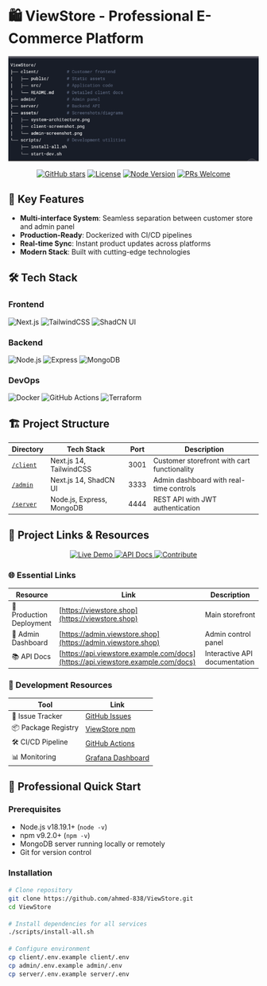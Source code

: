 # 🛍️ ViewStore - Professional E-Commerce Platform

<div align="center">
  <img src="./assets/system-architecture.png" width="800" alt="ViewStore Architecture">
  
  <!-- Badges Section -->
  [![GitHub stars](https://img.shields.io/github/stars/ahmed-838/ViewStore?style=for-the-badge&logo=github)](https://github.com/ahmed-838/ViewStore/stargazers)
  [![License](https://img.shields.io/badge/license-MIT-blue?style=for-the-badge)](./LICENSE)
  [![Node Version](https://img.shields.io/badge/node-%3E%3D18.19.1-green?style=for-the-badge&logo=node.js)](https://nodejs.org/)
  [![PRs Welcome](https://img.shields.io/badge/PRs-welcome-brightgreen.svg?style=for-the-badge)](./CONTRIBUTING.md)
</div>

## 🌟 Key Features
- **Multi-interface System**: Seamless separation between customer store and admin panel
- **Production-Ready**: Dockerized with CI/CD pipelines
- **Real-time Sync**: Instant product updates across platforms
- **Modern Stack**: Built with cutting-edge technologies

## 🛠️ Tech Stack

### Frontend
![Next.js](https://img.shields.io/badge/Next.js-14-black?logo=next.js&style=flat)
![TailwindCSS](https://img.shields.io/badge/TailwindCSS-3.4.1-%2338B2AC?logo=tailwind-css)
![ShadCN UI](https://img.shields.io/badge/ShadCN_UI-0.5.0-%2320232a?logo=react)

### Backend
![Node.js](https://img.shields.io/badge/Node.js-18.19.1-%23339933?logo=node.js)
![Express](https://img.shields.io/badge/Express-4.18.2-%23000000?logo=express)
![MongoDB](https://img.shields.io/badge/MongoDB-7.0-%2347A248?logo=mongodb)

### DevOps
![Docker](https://img.shields.io/badge/Docker-24.0.7-%232496ED?logo=docker)
![GitHub Actions](https://img.shields.io/badge/GitHub_Actions-%232671E5?logo=github-actions)
![Terraform](https://img.shields.io/badge/Terraform-1.6.3-%23843DF7?logo=terraform)

## 🏗️ Project Structure
| Directory | Tech Stack | Port | Description |
|-----------|------------|------|-------------|
| [`/client`](./client) | Next.js 14, TailwindCSS | 3001 | Customer storefront with cart functionality |
| [`/admin`](./admin) | Next.js 14, ShadCN UI | 3333 | Admin dashboard with real-time controls |
| [`/server`](./server) | Node.js, Express, MongoDB | 4444 | REST API with JWT authentication |

## 🔗 Project Links & Resources

<div align="center">
  <a href="https://viewstore.shop">
    <img src="https://img.shields.io/badge/Live_Demo-ViewStore-green?style=for-the-badge&logo=vercel" alt="Live Demo">
  </a>
  <a href="https://api.viewstore.example.com/docs">
    <img src="https://img.shields.io/badge/API_Documentation-Swagger-blue?style=for-the-badge&logo=swagger" alt="API Docs">
  </a>
  <a href="./CONTRIBUTING.md">
    <img src="https://img.shields.io/badge/Contribute-Guidelines-brightgreen?style=for-the-badge&logo=github" alt="Contribute">
  </a>
</div>

### 🌐 Essential Links
| Resource | Link | Description |
|----------|------|-------------|
| 🚀 Production Deployment | [https://viewstore.shop](https://viewstore.shop) | Main storefront |
| 🔧 Admin Dashboard | [https://admin.viewstore.shop](https://admin.viewstore.shop) | Admin control panel |
| 📚 API Docs | [https://api.viewstore.example.com/docs](https://api.viewstore.example.com/docs) | Interactive API documentation |


### 🔧 Development Resources
| Tool | Link | 
|------|------|
| 🐞 Issue Tracker | [GitHub Issues](https://github.com/ahmed-838/ViewStore/issues) |
| 📦 Package Registry | [ViewStore npm](https://npmjs.com/org/viewstore) |
| 🛠️ CI/CD Pipeline | [GitHub Actions](https://github.com/ahmed-838/ViewStore/actions) |
| 📊 Monitoring | [Grafana Dashboard](#) |



## 🚀 Professional Quick Start

### Prerequisites
- Node.js v18.19.1+ (`node -v`)
- npm v9.2.0+ (`npm -v`)
- MongoDB server running locally or remotely
- Git for version control

### Installation
```bash
# Clone repository
git clone https://github.com/ahmed-838/ViewStore.git
cd ViewStore

# Install dependencies for all services
./scripts/install-all.sh

# Configure environment
cp client/.env.example client/.env
cp admin/.env.example admin/.env
cp server/.env.example server/.env

